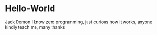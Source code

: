 # Hello-World
Jack Demon 
I know zero programming, just curious how it works, anyone kindly teach me, many thanks 
